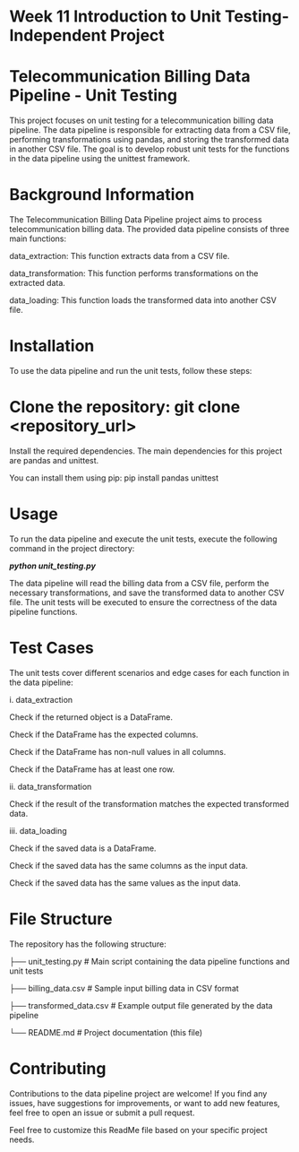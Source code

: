 # Week 11 Introduction to Unit Testing- Independent Project

# Telecommunication Billing Data Pipeline - Unit Testing
This project focuses on unit testing for a telecommunication billing data pipeline. The data pipeline is responsible for extracting data from a CSV file, performing transformations using pandas, and storing the transformed data in another CSV file. The goal is to develop robust unit tests for the functions in the data pipeline using the unittest framework.</p>

# Background Information
The Telecommunication Billing Data Pipeline project aims to process telecommunication billing data. The provided data pipeline consists of three main functions:

data_extraction: This function extracts data from a CSV file.</p>
data_transformation: This function performs transformations on the extracted data.</p>
data_loading: This function loads the transformed data into another CSV file.</p>

# Installation
To use the data pipeline and run the unit tests, follow these steps:</p>

# Clone the repository: git clone <repository_url>
Install the required dependencies. The main dependencies for this project are pandas and unittest. </p>
You can install them using pip: pip install pandas unittest</p>

# Usage
To run the data pipeline and execute the unit tests, execute the following command in the project directory:

<i><b>python unit_testing.py</i></b>

The data pipeline will read the billing data from a CSV file, perform the necessary transformations, and save the transformed data to another CSV file. The unit tests will be executed to ensure the correctness of the data pipeline functions.</p>

# Test Cases
The unit tests cover different scenarios and edge cases for each function in the data pipeline:

i. data_extraction</p>
Check if the returned object is a DataFrame.</p>
Check if the DataFrame has the expected columns.</p>
Check if the DataFrame has non-null values in all columns.</p>
Check if the DataFrame has at least one row.</p>

ii. data_transformation</p>

Check if the result of the transformation matches the expected transformed data.</p>

iii. data_loading </p>
Check if the saved data is a DataFrame.</p>
Check if the saved data has the same columns as the input data.</p>
Check if the saved data has the same values as the input data.</p>

# File Structure
The repository has the following structure:</p>
├── unit_testing.py        # Main script containing the data pipeline functions and unit tests </p>
├── billing_data.csv       # Sample input billing data in CSV format </p>
├── transformed_data.csv   # Example output file generated by the data pipeline </p>
└── README.md              # Project documentation (this file) </p>

# Contributing
Contributions to the data pipeline project are welcome! If you find any issues, have suggestions for improvements, or want to add new features, feel free to open an issue or submit a pull request.</p>

Feel free to customize this ReadMe file based on your specific project needs.</p>

